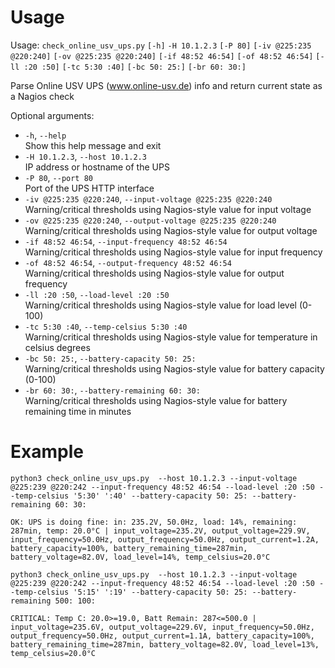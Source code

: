 # Usage

Usage: `check_online_usv_ups.py` `[-h]` `-H 10.1.2.3` `[-P 80]`
                               `[-iv @225:235 @220:240]` `[-ov @225:235 @220:240]`
                               `[-if 48:52 46:54]` `[-of 48:52 46:54]`
                               `[-ll :20 :50]` `[-tc 5:30 :40]` `[-bc 50: 25:]`
                               `[-br 60: 30:]`

Parse Online USV UPS (www.online-usv.de) info and return current state as a Nagios check

Optional arguments:
  * `-h`, `--help`  
    Show this help message and exit
  * `-H 10.1.2.3`, `--host 10.1.2.3`  
    IP address or hostname of the UPS
  * `-P 80`, `--port 80`  
    Port of the UPS HTTP interface
  * `-iv @225:235 @220:240`, `--input-voltage @225:235 @220:240`  
    Warning/critical thresholds using Nagios-style value for input voltage
  * `-ov @225:235 @220:240`, `--output-voltage @225:235 @220:240`  
    Warning/critical thresholds using Nagios-style value for output voltage
  * `-if 48:52 46:54`, `--input-frequency 48:52 46:54`  
    Warning/critical thresholds using Nagios-style value for input frequency
  * `-of 48:52 46:54`, `--output-frequency 48:52 46:54`  
    Warning/critical thresholds using Nagios-style value for output frequency
  * `-ll :20 :50`, `--load-level :20 :50`  
    Warning/critical thresholds using Nagios-style value for load level (0-100)
  * `-tc 5:30 :40`, `--temp-celsius 5:30 :40`  
    Warning/critical thresholds using Nagios-style value for temperature in celsius degrees
  * `-bc 50: 25:`, `--battery-capacity 50: 25:`  
    Warning/critical thresholds using Nagios-style value for battery capacity (0-100)
  * `-br 60: 30:`, `--battery-remaining 60: 30:`  
    Warning/critical thresholds using Nagios-style value for battery remaining time in minutes

# Example

```
python3 check_online_usv_ups.py  --host 10.1.2.3 --input-voltage @225:239 @220:242 --input-frequency 48:52 46:54 --load-level :20 :50 --temp-celsius '5:30' ':40' --battery-capacity 50: 25: --battery-remaining 60: 30:
```
```
OK: UPS is doing fine: in: 235.2V, 50.0Hz, load: 14%, remaining: 287min, temp: 20.0°C | input_voltage=235.2V, output_voltage=229.9V, input_frequency=50.0Hz, output_frequency=50.0Hz, output_current=1.2A, battery_capacity=100%, battery_remaining_time=287min, battery_voltage=82.0V, load_level=14%, temp_celsius=20.0°C
```

```
python3 check_online_usv_ups.py  --host 10.1.2.3 --input-voltage @225:239 @220:242 --input-frequency 48:52 46:54 --load-level :20 :50 --temp-celsius '5:15' ':19' --battery-capacity 50: 25: --battery-remaining 500: 100:
```
```
CRITICAL: Temp C: 20.0>=19.0, Batt Remain: 287<=500.0 | input_voltage=235.6V, output_voltage=229.6V, input_frequency=50.0Hz, output_frequency=50.0Hz, output_current=1.1A, battery_capacity=100%, battery_remaining_time=287min, battery_voltage=82.0V, load_level=13%, temp_celsius=20.0°C
```
